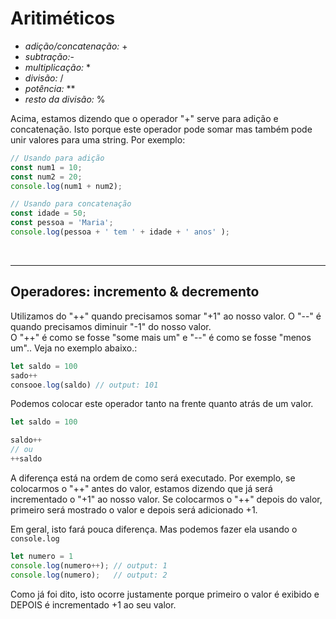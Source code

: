 # Aritiméticos
* _adição/concatenação:_ +
* _subtração:_-   
* _multiplicação:_ *
* _divisão:_ /
* _potência:_ **
* _resto da divisão:_ %

Acima, estamos dizendo que o operador "+" serve para adição e concatenação.
Isto porque este operador pode somar mas também pode unir valores para uma string. Por exemplo:
```js
// Usando para adição
const num1 = 10;
const num2 = 20;
console.log(num1 + num2);

// Usando para concatenação
const idade = 50;
const pessoa = 'Maria';
console.log(pessoa + ' tem ' + idade + ' anos' );
```

</br>

________________________________________________________________________


## Operadores: incremento & decremento
Utilizamos do "++" quando precisamos somar "+1" ao nosso valor. O "--" é quando precisamos diminuir "-1" do nosso valor. </br>
O "++" é como se fosse "some mais um" e "--" é como se fosse "menos um".. Veja no exemplo abaixo.:
```js
let saldo = 100 
sado++ 
consooe.log(saldo) // output: 101 
```

Podemos colocar este operador tanto na frente quanto atrás de um valor.
```js
let saldo = 100

saldo++ 
// ou
++saldo
```

A diferença está na ordem de como será executado.
Por exemplo, se colocarmos o "++" antes do valor, estamos dizendo que já será incrementado o "+1" ao nosso valor. Se colocarmos o "++" depois do valor, primeiro será mostrado o valor e depois será adicionado +1.

Em geral, isto fará pouca diferença. Mas podemos fazer ela usando o `console.log`
```js
let numero = 1
console.log(numero++); // output: 1
console.log(numero);   // output: 2
```
Como já foi dito, isto ocorre justamente porque primeiro o valor é exibido e DEPOIS é incrementado +1 ao seu valor.

</br>